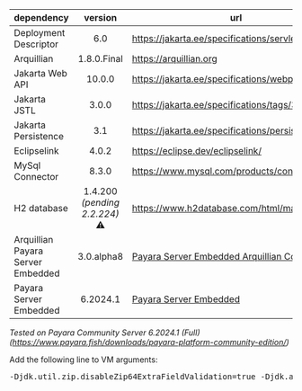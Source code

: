 |dependency |version |url |
|---|:---:|---|
|Deployment Descriptor             |6.0                                   |https://jakarta.ee/specifications/servlet/6.0/ |
|Arquillian                        |1.8.0.Final                           |https://arquillian.org |
|Jakarta Web API                   |10.0.0                                |https://jakarta.ee/specifications/webprofile/10/ |
|Jakarta JSTL                      |3.0.0                                 |https://jakarta.ee/specifications/tags/3.0/ |
|Jakarta Persistence               |3.1                                   |https://jakarta.ee/specifications/persistence/3.1/ |
|Eclipselink                       |4.0.2                                 |https://eclipse.dev/eclipselink/ |
|MySql Connector                   |8.3.0                                 |https://www.mysql.com/products/connector/ |
|H2 database                       |1.4.200 _(pending 2.2.224)_ :warning: |https://www.h2database.com/html/main.html |
|Arquillian Payara Server Embedded |3.0.alpha8                            |[Payara Server Embedded Arquillian Container](https://docs.payara.fish/community/docs/Technical%20Documentation/Ecosystem/Connector%20Suites/Arquillian%20Containers/Payara%20Server%20Embedded.html) |
|Payara Server Embedded            |6.2024.1                              |[Payara Server Embedded](https://docs.payara.fish/community/docs/Technical%20Documentation/Payara%20Server%20Documentation/Payara%20Server%20Embedded.html)|

*Tested on Payara Community Server 6.2024.1 (Full) (https://www.payara.fish/downloads/payara-platform-community-edition/)*

Add the following line to VM arguments:
<pre>-Djdk.util.zip.disableZip64ExtraFieldValidation=true -Djdk.attach.allowAttachSelf=true --add-opens=java.base/java.io=ALL-UNNAMED --add-opens=java.base/sun.net.www.protocol.jar=ALL-UNNAMED --add-opens=java.base/java.net=ALL-UNNAMED --add-opens=java.naming/javax.naming.spi=ALL-UNNAMED --add-opens=java.base/java.lang=ALL-UNNAMED</pre>
